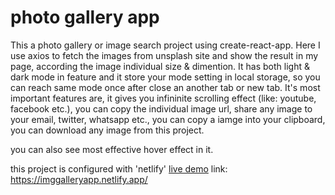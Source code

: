 # photo gallery app
This a photo gallery or image search project using create-react-app.
Here I use axios to fetch the images from unsplash site and show the result in my page, according the image individual size & dimention.
It has both light & dark mode in feature and it store your mode setting in local storage, so you can reach same mode once after close an another tab or new tab.
It's most important features are, it gives you infininite scrolling effect (like: youtube, facebook etc.),
you can copy the individual image url,
share any image to your email, twitter, whatsapp etc.,
you can copy a iamge into your clipboard,
you can download any image from this project.

you can also see most effective hover effect in it.

this project is configured with 'netlify' 
 <a href="https://imggalleryapp.netlify.app/">live demo</a>
 link: https://imggalleryapp.netlify.app/